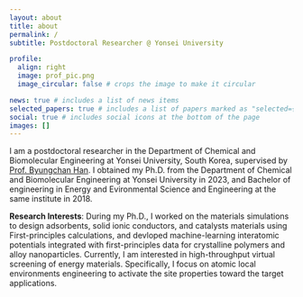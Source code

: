 ```yaml
---
layout: about
title: about
permalink: /
subtitle: Postdoctoral Researcher @ Yonsei University

profile:
  align: right
  image: prof_pic.png
  image_circular: false # crops the image to make it circular

news: true # includes a list of news items
selected_papers: true # includes a list of papers marked as "selected={true}"
social: true # includes social icons at the bottom of the page
images: []
---
```


I am a postdoctoral researcher in the Department of Chemical and Biomolecular Engineering at Yonsei University, South Korea, supervised by [Prof. Byungchan Han](https://www.bchansgroup.net/). I obtained my Ph.D. from the Department of Chemical and Biomolecular Engineering at Yonsei University in 2023, and Bachelor of engineering in Energy and Evironmental Science and Engineering at the same institute in 2018.

<strong>Research Interests</strong>: During my Ph.D., I worked on the materials simulations to design adsorbents, solid ionic conductors, and catalysts materials using First-principles calculations, and devloped machine-learning interatomic potentials integrated with first-principles data for crystalline polymers and alloy nanoparticles. Currently, I am interested in high-throughput virtual screening of energy materials. Specifically, I focus on atomic local environments engineering to activate the site properties toward the target applications.
